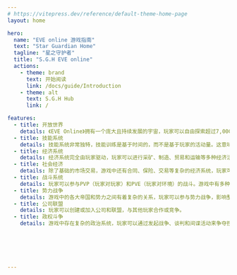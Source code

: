 ```yaml
---
# https://vitepress.dev/reference/default-theme-home-page
layout: home

hero:
  name: "EVE online 游戏指南"
  text: "Star Guardian Home"
  tagline: "星之守护者"
  title: "S.G.H EVE online"
  actions:
    - theme: brand
      text: 开始阅读
      link: /docs/guide/Introduction
    - theme: alt
      text: S.G.H Hub
      link: /

features:
  - title: 开放世界
    details: 《EVE Online》拥有一个庞大且持续发展的宇宙，玩家可以自由探索超过7,000个星系。
  - title: 技能系统
    details: 技能系统非常独特，技能训练是基于时间的，而不是基于玩家的活动量。这意味着即使玩家离线，他们的角色也会继续学习新技能。
  - title: 经济系统
    details: 经济系统完全由玩家驱动，玩家可以进行采矿、制造、贸易和运输等多种经济活动。
  - title: 社会经济
    details: 除了基础的市场交易，游戏中还有合同、保险、交易等复杂的经济系统，玩家可以进行多种金融操作。
  - title: 战斗系统
    details: 玩家可以参与PVP（玩家对玩家）和PVE（玩家对环境）的战斗。游戏中有多种类型的飞船和武器，战斗策略非常重要。
  - title: 势力战争
    details: 游戏中的各大帝国和势力之间有着复杂的关系，玩家可以参与势力战争，影响整个宇宙的政治格局。
  - title: 公司联盟
    details: 玩家可以创建或加入公司和联盟，与其他玩家合作或竞争。
  - title: 政权斗争
    details: 游戏中存在复杂的政治系统，玩家可以通过发起战争、谈判和间谍活动来争夺控制权。






---
```


